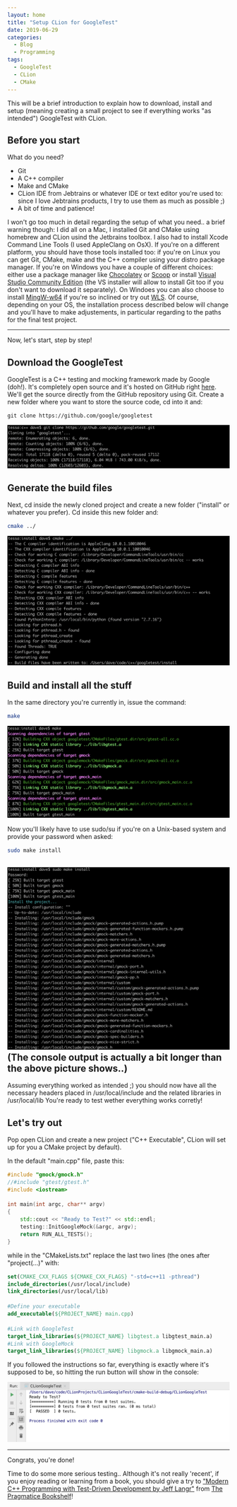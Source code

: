 ```yaml
---
layout: home
title: "Setup CLion for GoogleTest"
date: 2019-06-29
categories:
  - Blog
  - Programming
tags:
  - GoogleTest
  - CLion
  - CMake
---
```



This will be a brief introduction to explain how to download, install 
and setup (meaning creating a small project to see if everything works "as intended")
GoogleTest with CLion.

## Before you start

What do you need?
<ul>
<li> Git </li>
<li> A C++ compiler </li>
<li> Make and CMake </li>
<li> CLion IDE from Jebtrains or whatever IDE or text editor you're used to: since I love Jebtrains products, I try to use them as much as possible ;)</li>
<li> A bit of time and patience! </li>
</ul>

I won't go too much in detail regarding the setup of what you need.. 
a brief warning though: I did all on a Mac, I installed Git and CMake using homebrew and CLion usind the Jetbrains toolbox. I also had to install Xcode Command Line Tools
(I used AppleClang on OsX).
If you're on a different platform, you should have those tools installed too: if you're on Linux you can get Git, CMake, make and the C++ compiler using your distro
package manager. If you're on Windows you have a couple of different choices: either use a package manager like [Chocolatey](https://chocolatey.org/) or [Scoop](https://scoop.sh/) 
or install [Visual Studio Community Edition](https://visualstudio.microsoft.com/vs/community/) (the VS installer will allow to install Git too if you don't want to download it separately). 
On Windoes you can also choose to install [MingW-w64](https://mingw-w64.org/doku.php) if you're so inclined
or try out [WLS](https://docs.microsoft.com/en-us/windows/wsl/install-win10).
Of course, depending on your OS, the installation process described below will change and you'll have to make adjustements, in particular 
regarding to the paths for the final test project.

---

Now, let's start, step by step!

## Download the GoogleTest
GoogleTest is a C++ testing and mocking framework made by Google (doh!).
It's completely open source and it's hosted on GitHub right [here](https://github.com/google/googletest). 
We'll get the source directly from the GitHub repository using Git.
Create a new folder where you want to store the source code, cd into it and:

```git
git clone https://github.com/google/googletest
```

![Cloning the GoogleTest repo](/assets/images/posts/2019-06/01_GIT_CLONE.png)

## Generate the build files
Next, cd inside the newly cloned project and create a new folder ("install" or whatever you prefer).
Cd inside this new folder and:

```bash
cmake ../
```

![Generating the buildsystem: CMAKE](/assets/images/posts/2019-06/02_CMAKE.png)

## Build and install all the stuff 
In the same directory you're currently in, issue the command:
```bash
make
```

![Make all the stuff!](/assets/images/posts/2019-06/03_MAKE.png)

Now you'll likely have to use sudo/su if you're on a Unix-based system and provide your password when asked:

```bash
sudo make install
```

![Build and install](/assets/images/posts/2019-06/04_MAKE_INSTALL.png)
(The console output is actually a bit longer than the above picture shows..)
---

Assuming everything worked as intended ;)
you should now have all the necessary headers placed in /usr/local/include
and the related libraries in /usr/local/lib
You're ready to test wether everything works corretly!

## Let's try out

Pop open CLion and create a new project ("C++ Executable", CLion will set up for you
a CMake project by default).

In the default "main.cpp" file, paste this:

```cpp
#include "gmock/gmock.h"
//#include "gtest/gtest.h"
#include <iostream>

int main(int argc, char** argv)
{
    std::cout << "Ready to Test?" << std::endl;
    testing::InitGoogleMock(&argc, argv);
    return RUN_ALL_TESTS();
}
```

while in the "CMakeLists.txt" replace the last two lines (the ones after "project(...)" with:

```cmake
set(CMAKE_CXX_FLAGS ${CMAKE_CXX_FLAGS} "-std=c++11 -pthread")
include_directories(/usr/local/include)
link_directories(/usr/local/lib)

#Define your executable
add_executable(${PROJECT_NAME} main.cpp)

#Link with GoogleTest
target_link_libraries(${PROJECT_NAME} libgtest.a libgtest_main.a)
#Link with GoogleMock
target_link_libraries(${PROJECT_NAME} libgmock.a libgmock_main.a)
```

If you followed the instructions so far, everything is exactly where it's supposed 
to be, so hitting the run button will show in the console:

![Everything's working](/assets/images/posts/2019-06/05_TEST.png)

---

Congrats, you're done!

Time to do some more serious testing.. 
Although it's not really 'recent', if you enjoy reading or learning from a book, 
you should give a try to 
["Modern C++ Programming with Test-Driven Development by Jeff Langr"](https://pragprog.com/book/lotdd/modern-c-programming-with-test-driven-development) 
 from [The Pragmatice Bookshelf](https://pragprog.com/)! 